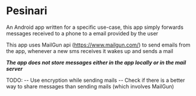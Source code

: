 # Pesinari
An Android app written for a specific use-case,  this app simply forwards messages received to a phone to a email provided by the user

This app uses MailGun api (https://www.mailgun.com/) to send emails from the app, whenever a new sms receives it wakes up and sends a mail

<b><em>The app does not store messages either in the app locally or in the mail server </em></b>


TODO:
   -- Use encryption while sending mails
   -- Check if there is a better way to share messages than sending mails (which involves MailGun)